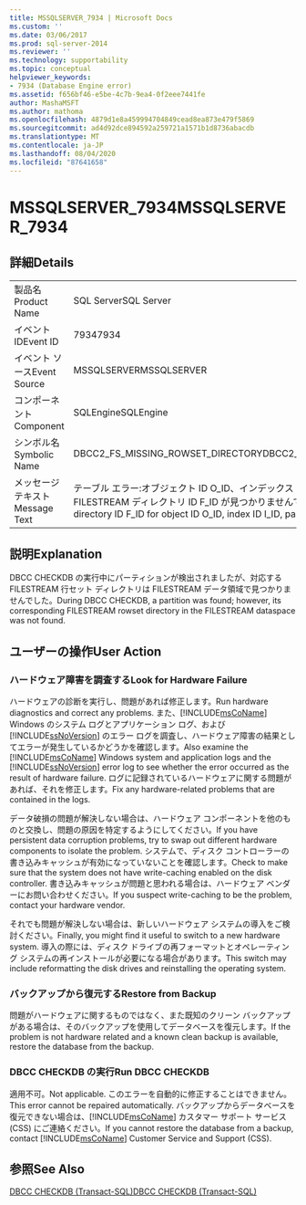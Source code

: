 ```yaml
---
title: MSSQLSERVER_7934 | Microsoft Docs
ms.custom: ''
ms.date: 03/06/2017
ms.prod: sql-server-2014
ms.reviewer: ''
ms.technology: supportability
ms.topic: conceptual
helpviewer_keywords:
- 7934 (Database Engine error)
ms.assetid: f656bf46-e5be-4c7b-9ea4-0f2eee7441fe
author: MashaMSFT
ms.author: mathoma
ms.openlocfilehash: 4879d1e8a459994704849cead8ea873e479f5869
ms.sourcegitcommit: ad4d92dce894592a259721a1571b1d8736abacdb
ms.translationtype: MT
ms.contentlocale: ja-JP
ms.lasthandoff: 08/04/2020
ms.locfileid: "87641658"
---
```

# <a name="mssqlserver_7934"></a><span data-ttu-id="5578d-102">MSSQLSERVER_7934</span><span class="sxs-lookup"><span data-stu-id="5578d-102">MSSQLSERVER_7934</span></span>
    
## <a name="details"></a><span data-ttu-id="5578d-103">詳細</span><span class="sxs-lookup"><span data-stu-id="5578d-103">Details</span></span>  
  
|||  
|-|-|  
|<span data-ttu-id="5578d-104">製品名</span><span class="sxs-lookup"><span data-stu-id="5578d-104">Product Name</span></span>|<span data-ttu-id="5578d-105">SQL Server</span><span class="sxs-lookup"><span data-stu-id="5578d-105">SQL Server</span></span>|  
|<span data-ttu-id="5578d-106">イベント ID</span><span class="sxs-lookup"><span data-stu-id="5578d-106">Event ID</span></span>|<span data-ttu-id="5578d-107">7934</span><span class="sxs-lookup"><span data-stu-id="5578d-107">7934</span></span>|  
|<span data-ttu-id="5578d-108">イベント ソース</span><span class="sxs-lookup"><span data-stu-id="5578d-108">Event Source</span></span>|<span data-ttu-id="5578d-109">MSSQLSERVER</span><span class="sxs-lookup"><span data-stu-id="5578d-109">MSSQLSERVER</span></span>|  
|<span data-ttu-id="5578d-110">コンポーネント</span><span class="sxs-lookup"><span data-stu-id="5578d-110">Component</span></span>|<span data-ttu-id="5578d-111">SQLEngine</span><span class="sxs-lookup"><span data-stu-id="5578d-111">SQLEngine</span></span>|  
|<span data-ttu-id="5578d-112">シンボル名</span><span class="sxs-lookup"><span data-stu-id="5578d-112">Symbolic Name</span></span>|<span data-ttu-id="5578d-113">DBCC2_FS_MISSING_ROWSET_DIRECTORY</span><span class="sxs-lookup"><span data-stu-id="5578d-113">DBCC2_FS_MISSING_ROWSET_DIRECTORY</span></span>|  
|<span data-ttu-id="5578d-114">メッセージ テキスト</span><span class="sxs-lookup"><span data-stu-id="5578d-114">Message Text</span></span>|<span data-ttu-id="5578d-115">テーブル エラー:オブジェクト ID O_ID、インデックス ID I_ID、パーティション ID PN_ID の FILESTREAM ディレクトリ ID F_ID が見つかりませんでした。</span><span class="sxs-lookup"><span data-stu-id="5578d-115">Table error: The Filestream directory ID F_ID for object ID O_ID, index ID I_ID, partition ID PN_ID was not found.</span></span>|  
  
## <a name="explanation"></a><span data-ttu-id="5578d-116">説明</span><span class="sxs-lookup"><span data-stu-id="5578d-116">Explanation</span></span>  
 <span data-ttu-id="5578d-117">DBCC CHECKDB の実行中にパーティションが検出されましたが、対応する FILESTREAM 行セット ディレクトリは FILESTREAM データ領域で見つかりませんでした。</span><span class="sxs-lookup"><span data-stu-id="5578d-117">During DBCC CHECKDB, a partition was found; however, its corresponding FILESTREAM rowset directory in the FILESTREAM dataspace was not found.</span></span>  
  
## <a name="user-action"></a><span data-ttu-id="5578d-118">ユーザーの操作</span><span class="sxs-lookup"><span data-stu-id="5578d-118">User Action</span></span>  
  
### <a name="look-for-hardware-failure"></a><span data-ttu-id="5578d-119">ハードウェア障害を調査する</span><span class="sxs-lookup"><span data-stu-id="5578d-119">Look for Hardware Failure</span></span>  
 <span data-ttu-id="5578d-120">ハードウェアの診断を実行し、問題があれば修正します。</span><span class="sxs-lookup"><span data-stu-id="5578d-120">Run hardware diagnostics and correct any problems.</span></span> <span data-ttu-id="5578d-121">また、[!INCLUDE[msCoName](../../includes/msconame-md.md)] Windows のシステム ログとアプリケーション ログ、および [!INCLUDE[ssNoVersion](../../includes/ssnoversion-md.md)] のエラー ログを調査し、ハードウェア障害の結果としてエラーが発生しているかどうかを確認します。</span><span class="sxs-lookup"><span data-stu-id="5578d-121">Also examine the [!INCLUDE[msCoName](../../includes/msconame-md.md)] Windows system and application logs and the [!INCLUDE[ssNoVersion](../../includes/ssnoversion-md.md)] error log to see whether the error occurred as the result of hardware failure.</span></span> <span data-ttu-id="5578d-122">ログに記録されているハードウェアに関する問題があれば、それを修正します。</span><span class="sxs-lookup"><span data-stu-id="5578d-122">Fix any hardware-related problems that are contained in the logs.</span></span>  
  
 <span data-ttu-id="5578d-123">データ破損の問題が解決しない場合は、ハードウェア コンポーネントを他のものと交換し、問題の原因を特定するようにしてください。</span><span class="sxs-lookup"><span data-stu-id="5578d-123">If you have persistent data corruption problems, try to swap out different hardware components to isolate the problem.</span></span> <span data-ttu-id="5578d-124">システムで、ディスク コントローラーの書き込みキャッシュが有効になっていないことを確認します。</span><span class="sxs-lookup"><span data-stu-id="5578d-124">Check to make sure that the system does not have write-caching enabled on the disk controller.</span></span> <span data-ttu-id="5578d-125">書き込みキャッシュが問題と思われる場合は、ハードウェア ベンダーにお問い合わせください。</span><span class="sxs-lookup"><span data-stu-id="5578d-125">If you suspect write-caching to be the problem, contact your hardware vendor.</span></span>  
  
 <span data-ttu-id="5578d-126">それでも問題が解決しない場合は、新しいハードウェア システムの導入をご検討ください。</span><span class="sxs-lookup"><span data-stu-id="5578d-126">Finally, you might find it useful to switch to a new hardware system.</span></span> <span data-ttu-id="5578d-127">導入の際には、ディスク ドライブの再フォーマットとオペレーティング システムの再インストールが必要になる場合があります。</span><span class="sxs-lookup"><span data-stu-id="5578d-127">This switch may include reformatting the disk drives and reinstalling the operating system.</span></span>  
  
### <a name="restore-from-backup"></a><span data-ttu-id="5578d-128">バックアップから復元する</span><span class="sxs-lookup"><span data-stu-id="5578d-128">Restore from Backup</span></span>  
 <span data-ttu-id="5578d-129">問題がハードウェアに関するものではなく、また既知のクリーン バックアップがある場合は、そのバックアップを使用してデータベースを復元します。</span><span class="sxs-lookup"><span data-stu-id="5578d-129">If the problem is not hardware related and a known clean backup is available, restore the database from the backup.</span></span>  
  
### <a name="run-dbcc-checkdb"></a><span data-ttu-id="5578d-130">DBCC CHECKDB の実行</span><span class="sxs-lookup"><span data-stu-id="5578d-130">Run DBCC CHECKDB</span></span>  
 <span data-ttu-id="5578d-131">適用不可。</span><span class="sxs-lookup"><span data-stu-id="5578d-131">Not applicable.</span></span> <span data-ttu-id="5578d-132">このエラーを自動的に修正することはできません。</span><span class="sxs-lookup"><span data-stu-id="5578d-132">This error cannot be repaired automatically.</span></span> <span data-ttu-id="5578d-133">バックアップからデータベースを復元できない場合は、[!INCLUDE[msCoName](../../includes/msconame-md.md)] カスタマー サポート サービス (CSS) にご連絡ください。</span><span class="sxs-lookup"><span data-stu-id="5578d-133">If you cannot restore the database from a backup, contact [!INCLUDE[msCoName](../../includes/msconame-md.md)] Customer Service and Support (CSS).</span></span>  
  
## <a name="see-also"></a><span data-ttu-id="5578d-134">参照</span><span class="sxs-lookup"><span data-stu-id="5578d-134">See Also</span></span>  
 [<span data-ttu-id="5578d-135">DBCC CHECKDB &#40;Transact-SQL&#41;</span><span class="sxs-lookup"><span data-stu-id="5578d-135">DBCC CHECKDB &#40;Transact-SQL&#41;</span></span>](/sql/t-sql/database-console-commands/dbcc-checkdb-transact-sql)  
  
  
